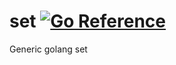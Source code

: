 # set [![Go Reference](https://pkg.go.dev/badge/github.com/alextanhongpin/set.svg)](https://pkg.go.dev/github.com/alextanhongpin/set)
Generic golang set
